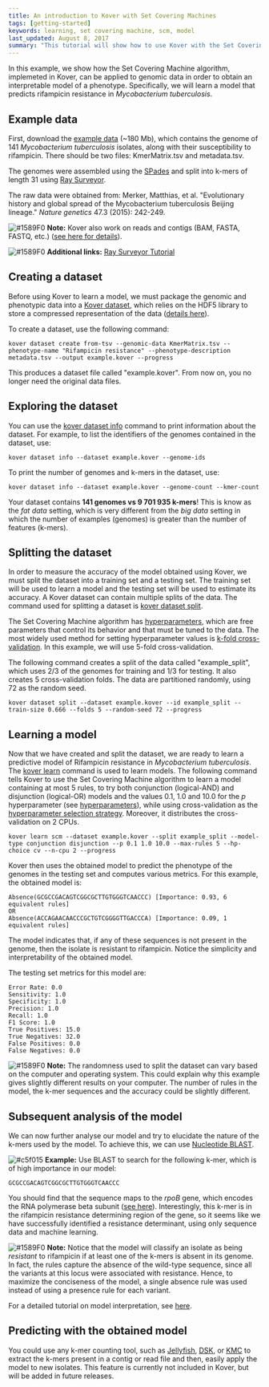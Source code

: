 ```yaml
---
title: An introduction to Kover with Set Covering Machines
tags: [getting-started]
keywords: learning, set covering machine, scm, model
last_updated: August 8, 2017
summary: "This tutorial will show how to use Kover with the Set Covering Machine algorithm."
---
```


In this example, we show how the Set Covering Machine algorithm, implemeted in Kover, can be applied to genomic data in order to obtain an interpretable model of a phenotype.
Specifically, we will learn a model that predicts rifampicin resistance in *Mycobacterium tuberculosis*.

## Example data

First, download the [example data](http://graal.ift.ulaval.ca/adrouin/kover-example-data.zip) (~180 Mb), which contains the genome of 141 *Mycobacterium
tuberculosis* isolates, along with their susceptibility to rifampicin. There should be two files: KmerMatrix.tsv and metadata.tsv.

The genomes were assembled using the [SPades](http://bioinf.spbau.ru/spades) and split into k-mers of length 31 using
[Ray Surveyor](https://github.com/zorino/RaySurveyor-Tutorial).

The raw data were obtained from: Merker, Matthias, et al. "Evolutionary history and global spread of the Mycobacterium tuberculosis Beijing lineage." *Nature genetics* 47.3 (2015): 242-249.

![#1589F0](https://placehold.it/10/1589F0/000000?text=+) **Note:** Kover also work on reads and contigs (BAM, FASTA, FASTQ, etc.) ([see here for details](doc_input_formats.html)).

![#1589F0](https://placehold.it/10/1589F0/000000?text=+) **Additional links:** [Ray Surveyor Tutorial](https://github.com/zorino/RaySurveyor-Tutorial)


## Creating a dataset

Before using Kover to learn a model, we must package the genomic and phenotypic data into a [Kover dataset](doc_dataset.html#creating-a-dataset), which relies on the HDF5 library to store a compressed representation of the data ([details here](https://github.com/aldro61/kover/wiki/Kover-Dataset-Format)).

To create a dataset, use the following command:

```
kover dataset create from-tsv --genomic-data KmerMatrix.tsv --phenotype-name "Rifampicin resistance" --phenotype-description metadata.tsv --output example.kover --progress
```

This produces a dataset file called "example.kover". From now on, you no longer need the original data files.


## Exploring the dataset

You can use the [kover dataset info](doc_dataset.html#listing-information-about-a-dataset) command to print information about the dataset. For example, to list the identifiers
of the genomes contained in the dataset, use:

```
kover dataset info --dataset example.kover --genome-ids
```

To print the number of genomes and k-mers in the dataset, use:

```
kover dataset info --dataset example.kover --genome-count --kmer-count
```

Your dataset contains **141 genomes vs 9 701 935 k-mers**! This is know as the *fat data* setting, which is very different from the *big data* setting in which the number of examples (genomes) is greater than the number of features (k-mers).


## Splitting the dataset

In order to measure the accuracy of the model obtained using Kover, we must split the dataset into a training set and a 
testing set. The training set will be used to learn a model and the testing set will be used to estimate its accuracy.
A Kover dataset can contain multiple splits of the data. The command used for splitting a dataset is [kover dataset split](doc_dataset.html#splitting-a-dataset).

The Set Covering Machine algorithm has [hyperparameters](doc_learning.html#understanding-the-hyperparameters),
which are free parameters that control its behavior and that must be tuned to the data. The most widely used method for setting hyperparameter values
is [k-fold cross-validation](doc_learning.html#k-fold-cross-validation).
In this example, we will use 5-fold cross-validation.

The following command creates a split of the data called "example_split", which uses 2/3 of the genomes for training and
1/3 for testing. It also creates 5 cross-validation folds. The data are partitioned randomly, using 72 as the random seed.

```
kover dataset split --dataset example.kover --id example_split --train-size 0.666 --folds 5 --random-seed 72 --progress
```

## Learning a model

Now that we have created and split the dataset, we are ready to learn a predictive model of Rifampicin resistance in *Mycobacterium tuberculosis*.
The [kover learn](doc_learning.html#command-line-interface) command is used to learn models.
The following command tells Kover to use the Set Covering Machine algorithm to learn a model containing at most 5 rules, to try both
conjunction (logical-AND) and disjunction (logical-OR) models and the values 0.1, 1.0 and 10.0 for the *p*
hyperparameter (see [hyperparameters](doc_learning.html#understanding-the-hyperparameters)), while using cross-validation as the [hyperparameter selection strategy](doc_learning.html#hyperparameter-selection-strategies).
Moreover, it distributes the cross-validation on 2 CPUs.

```
kover learn scm --dataset example.kover --split example_split --model-type conjunction disjunction --p 0.1 1.0 10.0 --max-rules 5 --hp-choice cv --n-cpu 2 --progress
```

Kover then uses the obtained model to predict the phenotype of the genomes in the testing set and computes various metrics.
For this example, the obtained model is:

```
Absence(GCGCCGACAGTCGGCGCTTGTGGGTCAACCC) [Importance: 0.93, 6 equivalent rules]
OR
Absence(ACCAGAACAACCCGCTGTCGGGGTTGACCCA) [Importance: 0.09, 1 equivalent rules]
```

The model indicates that, if any of these sequences is not present in the genome, then the isolate is resistant to rifampicin.
Notice the simplicity and interpretability of the obtained model. 

The testing set metrics for this model are:

```
Error Rate: 0.0
Sensitivity: 1.0
Specificity: 1.0
Precision: 1.0
Recall: 1.0
F1 Score: 1.0
True Positives: 15.0
True Negatives: 32.0
False Positives: 0.0
False Negatives: 0.0
```

![#1589F0](https://placehold.it/10/1589F0/000000?text=+) **Note:**  The randomness used to split the dataset can vary based on the computer and operating system. This could explain
why this example gives slightly different results on your computer. The number of rules in the model, the k-mer sequences
and the accuracy could be slightly different.


## Subsequent analysis of the model

We can now further analyse our model and try to elucidate the nature of the k-mers used by the model. To achieve this, we can use [Nucleotide BLAST](https://blast.ncbi.nlm.nih.gov/Blast.cgi?PAGE_TYPE=BlastSearch).

![#c5f015](https://placehold.it/10/c5f015/000000?text=+) **Example:** Use BLAST to search for the following k-mer, which is of high importance in our model:

```
GCGCCGACAGTCGGCGCTTGTGGGTCAACCC
```

You should find that the sequence maps to the *rpoB* gene, which encodes the RNA polymerase
beta subunit ([see here](https://www.ncbi.nlm.nih.gov/nucleotide/746590776?from=76&to=106)). Interestingly, this k-mer is in the rifampicin resistance determining region of the gene, so it seems like we have successfully identified a resistance determinant, using only sequence data and machine learning.

![#1589F0](https://placehold.it/10/1589F0/000000?text=+) **Note:** Notice that the model will classify an isolate as being *resistant* to rifampicin if at least one of the k-mers is absent in its genome. In fact, the rules capture the absence of the wild-type sequence, since all the variants at this locus were associated with resistance. Hence, to maximize the conciseness of the model, a single absence rule was used instead of using a presence rule for each variant.

For a detailed tutorial on model interpretation, see [here](./doc_interp.html).

## Predicting with the obtained model

You could use any k-mer counting tool, such as [Jellyfish](https://github.com/gmarcais/Jellyfish), [DSK](https://github.com/GATB/dsk), or [KMC](https://github.com/refresh-bio/KMC) to extract the k-mers present in a contig or read file and then, easily apply the model to new isolates.
This feature is currently not included in Kover, but will be added in future releases.
